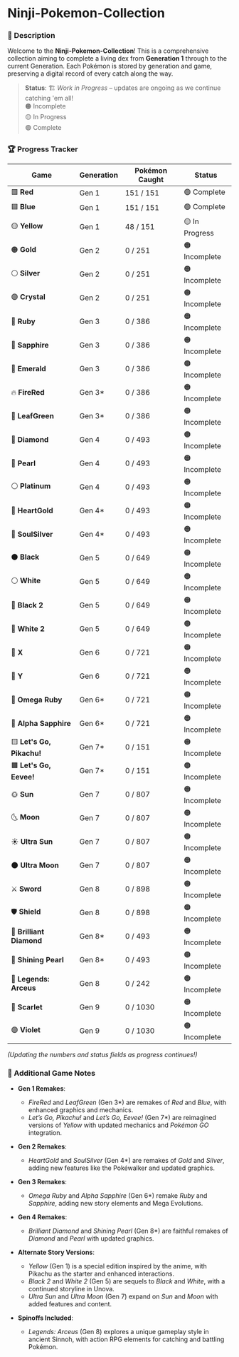 # Ninji-Pokemon-Collection

### 📜 Description
Welcome to the **Ninji-Pokemon-Collection**! This is a comprehensive collection aiming to complete a living dex from **Generation 1** through to the current Generation. Each Pokémon is stored by generation and game, preserving a digital record of every catch along the way.

> **Status**: 🏗️ *Work in Progress* – updates are ongoing as we continue catching 'em all!  
> 🟠 Incomplete  
> 🟡 In Progress  
> 🟢 Complete  

### 🏆 Progress Tracker

| Game                   | Generation | Pokémon Caught | Status        |
|------------------------|------------|----------------|---------------|
| 🟥 **Red**             | Gen 1      | 151 / 151      | 🟢 Complete    |
| 🟦 **Blue**            | Gen 1      | 151 / 151       | 🟢 Complete  |
| 🟡 **Yellow**          | Gen 1      | 48 / 151        | 🟡 In Progress  |
| 🟠 **Gold**            | Gen 2      | 0 / 251        | 🟠 Incomplete  |
| ⚪ **Silver**          | Gen 2      | 0 / 251        | 🟠 Incomplete  |
| 🟣 **Crystal**         | Gen 2      | 0 / 251        | 🟠 Incomplete  |
| 🔴 **Ruby**            | Gen 3      | 0 / 386        | 🟠 Incomplete  |
| 🔵 **Sapphire**        | Gen 3      | 0 / 386        | 🟠 Incomplete  |
| 💚 **Emerald**         | Gen 3      | 0 / 386        | 🟠 Incomplete  |
| 🔥 **FireRed**         | Gen 3*     | 0 / 386        | 🟠 Incomplete  |
| 🍃 **LeafGreen**       | Gen 3*     | 0 / 386        | 🟠 Incomplete  |
| 💎 **Diamond**         | Gen 4      | 0 / 493        | 🟠 Incomplete  |
| 🐚 **Pearl**           | Gen 4      | 0 / 493        | 🟠 Incomplete  |
| ⚪ **Platinum**        | Gen 4      | 0 / 493        | 🟠 Incomplete  |
| 🧡 **HeartGold**       | Gen 4*     | 0 / 493        | 🟠 Incomplete  |
| 🌌 **SoulSilver**      | Gen 4*     | 0 / 493        | 🟠 Incomplete  |
| ⚫ **Black**            | Gen 5      | 0 / 649        | 🟠 Incomplete  |
| ⚪ **White**            | Gen 5      | 0 / 649        | 🟠 Incomplete  |
| 🖤 **Black 2**         | Gen 5      | 0 / 649        | 🟠 Incomplete  |
| 🤍 **White 2**         | Gen 5      | 0 / 649        | 🟠 Incomplete  |
| 💙 **X**               | Gen 6      | 0 / 721        | 🟠 Incomplete  |
| 💛 **Y**               | Gen 6      | 0 / 721        | 🟠 Incomplete  |
| 🔴 **Omega Ruby**      | Gen 6*     | 0 / 721        | 🟠 Incomplete  |
| 🔵 **Alpha Sapphire**  | Gen 6*     | 0 / 721        | 🟠 Incomplete  |
| 🟨 **Let's Go, Pikachu!** | Gen 7*  | 0 / 151        | 🟠 Incomplete  |
| 🟫 **Let's Go, Eevee!**   | Gen 7*  | 0 / 151        | 🟠 Incomplete  |
| 🌞 **Sun**             | Gen 7      | 0 / 807        | 🟠 Incomplete  |
| 🌜 **Moon**            | Gen 7      | 0 / 807        | 🟠 Incomplete  |
| ☀️ **Ultra Sun**       | Gen 7      | 0 / 807        | 🟠 Incomplete  |
| 🌑 **Ultra Moon**      | Gen 7      | 0 / 807        | 🟠 Incomplete  |
| ⚔️ **Sword**           | Gen 8      | 0 / 898        | 🟠 Incomplete  |
| 🛡️ **Shield**          | Gen 8      | 0 / 898        | 🟠 Incomplete  |
| 💎 **Brilliant Diamond**| Gen 8*    | 0 / 493        | 🟠 Incomplete  |
| 💖 **Shining Pearl**    | Gen 8*    | 0 / 493        | 🟠 Incomplete  |
| 🌌 **Legends: Arceus**  | Gen 8     | 0 / 242        | 🟠 Incomplete  |
| 🔴 **Scarlet**         | Gen 9      | 0 / 1030       | 🟠 Incomplete  |
| 🟣 **Violet**          | Gen 9      | 0 / 1030       | 🟠 Incomplete  |


*(Updating the numbers and status fields as progress continues!)*

### 📝 Additional Game Notes

- **Gen 1 Remakes**:
  - *FireRed* and *LeafGreen* (Gen 3*) are remakes of *Red* and *Blue*, with enhanced graphics and mechanics.
  - *Let’s Go, Pikachu!* and *Let’s Go, Eevee!* (Gen 7*) are reimagined versions of *Yellow* with updated mechanics and *Pokémon GO* integration.

- **Gen 2 Remakes**:
  - *HeartGold* and *SoulSilver* (Gen 4*) are remakes of *Gold* and *Silver*, adding new features like the Pokéwalker and updated graphics.

- **Gen 3 Remakes**:
  - *Omega Ruby* and *Alpha Sapphire* (Gen 6*) remake *Ruby* and *Sapphire*, adding new story elements and Mega Evolutions.

- **Gen 4 Remakes**:
  - *Brilliant Diamond* and *Shining Pearl* (Gen 8*) are faithful remakes of *Diamond* and *Pearl* with updated graphics.

- **Alternate Story Versions**:
  - *Yellow* (Gen 1) is a special edition inspired by the anime, with Pikachu as the starter and enhanced interactions.
  - *Black 2* and *White 2* (Gen 5) are sequels to *Black* and *White*, with a continued storyline in Unova.
  - *Ultra Sun* and *Ultra Moon* (Gen 7) expand on *Sun* and *Moon* with added features and content.

- **Spinoffs Included**:
  - *Legends: Arceus* (Gen 8) explores a unique gameplay style in ancient Sinnoh, with action RPG elements for catching and battling Pokémon.
